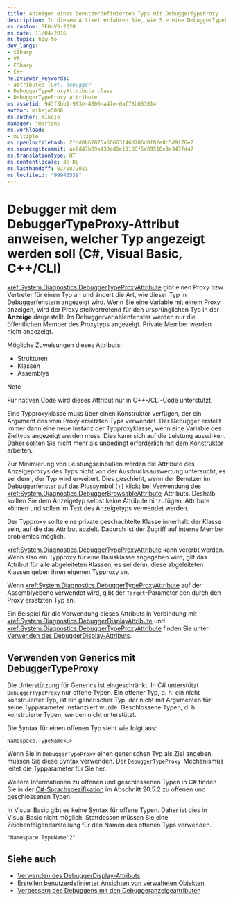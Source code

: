 ```yaml
---
title: Anzeigen eines benutzerdefinierten Typs mit DebuggerTypeProxy | Microsoft-Dokumentation
description: In diesem Artikel erfahren Sie, wie Sie eine DebuggerTypeProxyAttribute-Instanz zum Festlegen eines Proxys (Ersatz) für einen Typ, um zu ändern, wie der Typ in Debuggerfenstern angezeigt wird.
ms.custom: SEO-VS-2020
ms.date: 11/04/2016
ms.topic: how-to
dev_langs:
- CSharp
- VB
- FSharp
- C++
helpviewer_keywords:
- attributes [C#], debugger
- DebuggerTypeProxyAttribute class
- DebuggerTypeProxy attribute
ms.assetid: 943f3bb1-993e-4800-a47e-0af78b063014
author: mikejo5000
ms.author: mikejo
manager: jmartens
ms.workload:
- multiple
ms.openlocfilehash: 2fdd0b67075a66663146d706d8f82e8c5d9f76e2
ms.sourcegitcommit: ae6d47b09a439cd0e13180f5e89510e3e347fd47
ms.translationtype: HT
ms.contentlocale: de-DE
ms.lasthandoff: 02/08/2021
ms.locfileid: "99940539"
---
```

# <a name="tell-the-debugger-what-type-to-show-using-debuggertypeproxy-attribute-c-visual-basic-ccli"></a>Debugger mit dem DebuggerTypeProxy-Attribut anweisen, welcher Typ angezeigt werden soll (C#, Visual Basic, C++/CLI)

<xref:System.Diagnostics.DebuggerTypeProxyAttribute> gibt einen Proxy bzw. Vertreter für einen Typ an und ändert die Art, wie dieser Typ in Debuggerfenstern angezeigt wird. Wenn Sie eine Variable mit einem Proxy anzeigen, wird der Proxy stellvertretend für den ursprünglichen Typ in der **Anzeige** dargestellt. Im Debuggervariablenfenster werden nur die öffentlichen Member des Proxytyps angezeigt. Private Member werden nicht angezeigt.

Mögliche Zuweisungen dieses Attributs:

- Strukturen
- Klassen
- Assemblys

> [!NOTE]
> Für nativen Code wird dieses Attribut nur in C++-/CLI-Code unterstützt.

Eine Typproxyklasse muss über einen Konstruktor verfügen, der ein Argument des vom Proxy ersetzten Typs verwendet. Der Debugger erstellt immer dann eine neue Instanz der Typproxyklasse, wenn eine Variable des Zieltyps angezeigt werden muss. Dies kann sich auf die Leistung auswirken. Daher sollten Sie nicht mehr als unbedingt erforderlich mit dem Konstruktor arbeiten.

Zur Minimierung von Leistungseinbußen werden die Attribute des Anzeigeproxys des Typs nicht von der Ausdrucksauswertung untersucht, es sei denn, der Typ wird erweitert. Dies geschieht, wenn der Benutzer im Debuggerfenster auf das Plussymbol (+) klickt bei Verwendung des <xref:System.Diagnostics.DebuggerBrowsableAttribute>-Attributs. Deshalb sollten Sie dem Anzeigetyp selbst keine Attribute hinzufügen. Attribute können und sollen im Text des Anzeigetyps verwendet werden.

Der Typproxy sollte eine private geschachtelte Klasse innerhalb der Klasse sein, auf die das Attribut abzielt. Dadurch ist der Zugriff auf interne Member problemlos möglich.

<xref:System.Diagnostics.DebuggerTypeProxyAttribute> kann vererbt werden. Wenn also ein Typproxy für eine Basisklasse angegeben wird, gilt das Attribut für alle abgeleiteten Klassen, es sei denn, diese abgeleiteten Klassen geben ihren eigenen Typproxy an.

Wenn <xref:System.Diagnostics.DebuggerTypeProxyAttribute> auf der Assemblyebene verwendet wird, gibt der `Target`-Parameter den durch den Proxy ersetzten Typ an.

Ein Beispiel für die Verwendung dieses Attributs in Verbindung mit <xref:System.Diagnostics.DebuggerDisplayAttribute> und <xref:System.Diagnostics.DebuggerTypeProxyAttribute> finden Sie unter [Verwenden des DebuggerDisplay-Attributs](../debugger/using-the-debuggerdisplay-attribute.md).

## <a name="using-generics-with-debuggertypeproxy"></a>Verwenden von Generics mit DebuggerTypeProxy

Die Unterstützung für Generics ist eingeschränkt. In C# unterstützt `DebuggerTypeProxy` nur offene Typen. Ein offener Typ, d. h. ein nicht konstruierter Typ, ist ein generischer Typ, der nicht mit Argumenten für seine Typparameter instanziiert wurde. Geschlossene Typen, d. h. konstruierte Typen, werden nicht unterstützt.

Die Syntax für einen offenen Typ sieht wie folgt aus:

`Namespace.TypeName<,>`

Wenn Sie in `DebuggerTypeProxy` einen generischen Typ als Ziel angeben, müssen Sie diese Syntax verwenden. Der `DebuggerTypeProxy`-Mechanismus leitet die Typparameter für Sie her.

Weitere Informationen zu offenen und geschlossenen Typen in C# finden Sie in der [C#-Sprachspezifikation](/dotnet/csharp/language-reference/language-specification) im Abschnitt 20.5.2 zu offenen und geschlossenen Typen.

In Visual Basic gibt es keine Syntax für offene Typen. Daher ist dies in Visual Basic nicht möglich. Stattdessen müssen Sie eine Zeichenfolgendarstellung für den Namen des offenen Typs verwenden.

`"Namespace.TypeName'2"`

## <a name="see-also"></a>Siehe auch

- [Verwenden des DebuggerDisplay-Attributs](../debugger/using-the-debuggerdisplay-attribute.md)
- [Erstellen benutzerdefinierter Ansichten von verwalteten Objekten](../debugger/create-custom-views-of-managed-objects.md)
- [Verbessern des Debuggens mit den Debuggeranzeigeattributen](/dotnet/framework/debug-trace-profile/enhancing-debugging-with-the-debugger-display-attributes)
